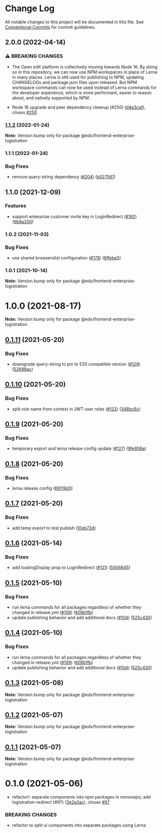 # Change Log

All notable changes to this project will be documented in this file.
See [Conventional Commits](https://conventionalcommits.org) for commit guidelines.

## 2.0.0 (2022-04-14)


### ⚠ BREAKING CHANGES

* The Open edX platform is collectively moving towards Node 16. By doing so in this repository, we can now use NPM workspaces in place of Lerna in many places. Lerna is still used for publishing to NPM, updating CHANGELOGs and package.json files upon released. But NPM workspace commands can now be used instead of Lerna commands for the developer experience, which is more performant, easier to reason about, and natively supported by NPM.

* Node 16 upgrade and peer dependency cleanup (#250) ([d4e3caf](https://github.com/edx/frontend-enterprise/commit/d4e3caf7e15a626f1c5e4b4d27f5e09c6f412120)), closes [#250](https://github.com/edx/frontend-enterprise/issues/250)



### [1.1.2](https://github.com/edx/frontend-enterprise/compare/@edx/frontend-enterprise-logistration@1.1.1...@edx/frontend-enterprise-logistration@1.1.2) (2022-01-24)

**Note:** Version bump only for package @edx/frontend-enterprise-logistration





### 1.1.1 (2022-01-24)


### Bug Fixes

* remove query-string dependency ([#204](https://github.com/edx/frontend-enterprise/issues/204)) ([b027561](https://github.com/edx/frontend-enterprise/commit/b0275613e1eaa8ddc8bf233a906ddfb6becc858f))



## 1.1.0 (2021-12-09)


### Features

* support enterprise customer invite key in LoginRedirect ([#192](https://github.com/edx/frontend-enterprise/issues/192)) ([9b8a200](https://github.com/edx/frontend-enterprise/commit/9b8a200633d5fc665ed9faf79d10f43cb7a9386a))



### 1.0.2 (2021-11-03)


### Bug Fixes

* use shared browserslist configuration ([#179](https://github.com/edx/frontend-enterprise/issues/179)) ([6ffebe5](https://github.com/edx/frontend-enterprise/commit/6ffebe5ba490567c691eac978125eee530707556))



### 1.0.1 (2021-10-14)

**Note:** Version bump only for package @edx/frontend-enterprise-logistration





# 1.0.0 (2021-08-17)

**Note:** Version bump only for package @edx/frontend-enterprise-logistration





## [0.1.11](https://github.com/edx/frontend-enterprise/compare/@edx/frontend-enterprise-logistration@0.1.10...@edx/frontend-enterprise-logistration@0.1.11) (2021-05-20)


### Bug Fixes

* downgrade query-string to pin to ES5 compatible version ([#129](https://github.com/edx/frontend-enterprise/issues/129)) ([52688ac](https://github.com/edx/frontend-enterprise/commit/52688acc9c4113f9bed2423434e7b2c7d88221f8))





## [0.1.10](https://github.com/edx/frontend-enterprise/compare/@edx/frontend-enterprise-logistration@0.1.9...@edx/frontend-enterprise-logistration@0.1.10) (2021-05-20)


### Bug Fixes

* split role name from context in JWT user roles ([#122](https://github.com/edx/frontend-enterprise/issues/122)) ([348bc6c](https://github.com/edx/frontend-enterprise/commit/348bc6c5c912d2c92ccee5869d49890528e6e51a))





## [0.1.9](https://github.com/edx/frontend-enterprise/compare/@edx/frontend-enterprise-logistration@0.1.8...@edx/frontend-enterprise-logistration@0.1.9) (2021-05-20)


### Bug Fixes

* temporary export and lerna release config update ([#127](https://github.com/edx/frontend-enterprise/issues/127)) ([9fe958a](https://github.com/edx/frontend-enterprise/commit/9fe958a3cab30a8182e8e202e76d7fda940cd99e))





## [0.1.8](https://github.com/edx/frontend-enterprise/compare/@edx/frontend-enterprise-logistration@0.1.7...@edx/frontend-enterprise-logistration@0.1.8) (2021-05-20)


### Bug Fixes

* lerna release config ([69119d3](https://github.com/edx/frontend-enterprise/commit/69119d31652e78d87b6b8b3b4ab3834b0e3e6f01))





## [0.1.7](https://github.com/edx/frontend-enterprise/compare/@edx/frontend-enterprise-logistration@0.1.6...@edx/frontend-enterprise-logistration@0.1.7) (2021-05-20)


### Bug Fixes

* add temp export to test publish ([10eb73d](https://github.com/edx/frontend-enterprise/commit/10eb73d2a72d485e4a9cc57bcc6c17e59a20d67f))





## [0.1.6](https://github.com/edx/frontend-enterprise/compare/@edx/frontend-enterprise-logistration@0.1.5...@edx/frontend-enterprise-logistration@0.1.6) (2021-05-14)


### Bug Fixes

* add loadingDisplay prop to LoginRedirect ([#121](https://github.com/edx/frontend-enterprise/issues/121)) ([5006845](https://github.com/edx/frontend-enterprise/commit/5006845235135787f17c7dd66bd9b5e86254efd3))





## [0.1.5](https://github.com/edx/frontend-enterprise/compare/@edx/frontend-enterprise-logistration@0.1.3...@edx/frontend-enterprise-logistration@0.1.5) (2021-05-10)


### Bug Fixes

* run lerna commands for all packages regardless of whether they changed in release.yml ([#109](https://github.com/edx/frontend-enterprise/issues/109)) ([608b1fb](https://github.com/edx/frontend-enterprise/commit/608b1fb4c3b5343f05ef994436dbbd2418668e17))
* update publishing behavior and add additional docs ([#104](https://github.com/edx/frontend-enterprise/issues/104)) ([525c430](https://github.com/edx/frontend-enterprise/commit/525c430d5027e4514a27edccfed3d6ed4ddae091))





## [0.1.4](https://github.com/edx/frontend-enterprise/compare/@edx/frontend-enterprise-logistration@0.1.3...@edx/frontend-enterprise-logistration@0.1.4) (2021-05-10)


### Bug Fixes

* run lerna commands for all packages regardless of whether they changed in release.yml ([#109](https://github.com/edx/frontend-enterprise/issues/109)) ([608b1fb](https://github.com/edx/frontend-enterprise/commit/608b1fb4c3b5343f05ef994436dbbd2418668e17))
* update publishing behavior and add additional docs ([#104](https://github.com/edx/frontend-enterprise/issues/104)) ([525c430](https://github.com/edx/frontend-enterprise/commit/525c430d5027e4514a27edccfed3d6ed4ddae091))





## [0.1.3](https://github.com/edx/frontend-enterprise/compare/@edx/frontend-enterprise-logistration@0.1.2...@edx/frontend-enterprise-logistration@0.1.3) (2021-05-08)

**Note:** Version bump only for package @edx/frontend-enterprise-logistration





## [0.1.2](https://github.com/edx/frontend-enterprise/compare/@edx/frontend-enterprise-logistration@0.1.1...@edx/frontend-enterprise-logistration@0.1.2) (2021-05-07)

**Note:** Version bump only for package @edx/frontend-enterprise-logistration





## [0.1.1](https://github.com/edx/frontend-enterprise/compare/@edx/frontend-enterprise-logistration@0.1.0...@edx/frontend-enterprise-logistration@0.1.1) (2021-05-07)

**Note:** Version bump only for package @edx/frontend-enterprise-logistration





# 0.1.0 (2021-05-06)


* refactor!: separate components into npm packages in monorepo; add logistration-redirect (#97) ([3e2a3ac](https://github.com/edx/frontend-enterprise/commit/3e2a3acf327211ed82415e8052d008bd1fdd2e33)), closes [#97](https://github.com/edx/frontend-enterprise/issues/97)


### BREAKING CHANGES

* refactor to split ui components into separate packages using Lerna

